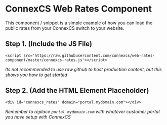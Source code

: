 # ConnexCS Web Rates Component

This component / snippet is a simple example of how you can load the public rates from your ConnexCS switch to your website.


## Step 1. (Include the JS File)
```
<script src='https://raw.githubusercontent.com/connexcs/web-rates-component/master/connexcs-rates.js'></script>
```
*Its not recommended to use raw.github to host production content, but this shows you how to get started*


## Step 2. (Add the HTML Element Placeholder)
```
<div id="connexcs_rates" domain="portal.mydomain.com"></div>
```
*Remember to replace `portal.mydomain.com` with whatever customer portal you have setup with ConnexCS*
